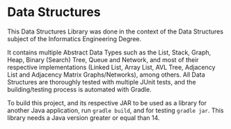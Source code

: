 # Data Structures

This Data Structures Library was done in the context of the Data Structures subject of the Informatics Engineering
Degree.

It contains multiple Abstract Data Types such as the List, Stack, Graph, Heap, Binary (Search) Tree, Queue and Network,
and most of their respective implementations (Linked List, Array List, AVL Tree, Adjacency List and Adjacency Matrix
Graphs/Networks), among others. All Data Structures are thoroughly tested with multiple JUnit tests, and the
building/testing process is automated with Gradle.

To build this project, and its respective JAR to be used as a library for another Java application, run `gradle build`,
and for testing `gradle jar`. This library needs a Java version greater or equal than 14.